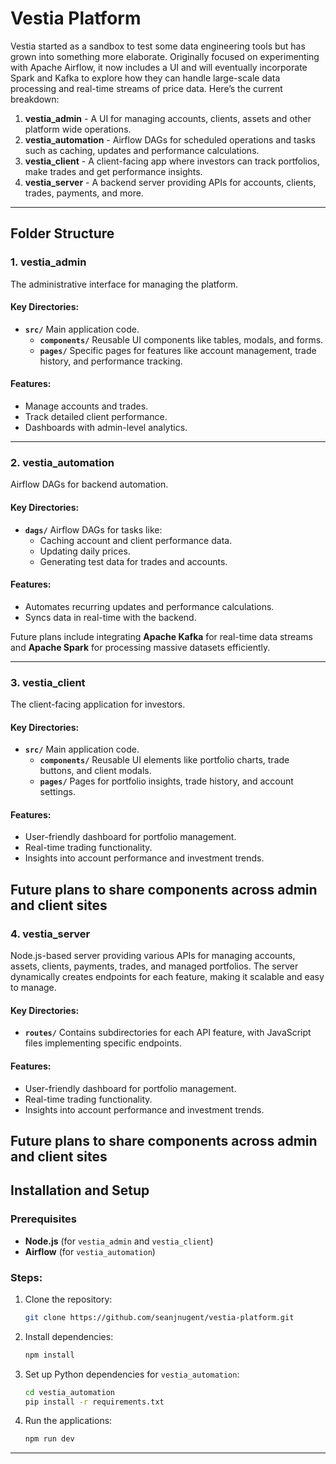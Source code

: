 # Vestia Platform

Vestia started as a sandbox to test some data engineering tools but has grown into something more elaborate. Originally focused on experimenting with Apache Airflow, it now includes a UI and will eventually incorporate Spark and Kafka to explore how they can handle large-scale data processing and real-time streams of price data. Here’s the current breakdown:

1. **vestia_admin** - A UI for managing accounts, clients, assets and other platform wide operations.
2. **vestia_automation** - Airflow DAGs for scheduled operations and tasks such as caching, updates and performance calculations.
3. **vestia_client** - A client-facing app where investors can track portfolios, make trades and get performance insights.
4. **vestia_server** - A backend server providing APIs for accounts, clients, trades, payments, and more.

---

## Folder Structure

### 1. vestia_admin
The administrative interface for managing the platform.

#### Key Directories:
- **`src/`**
  Main application code.
  - **`components/`**
    Reusable UI components like tables, modals, and forms.
  - **`pages/`**
    Specific pages for features like account management, trade history, and performance tracking.

#### Features:
- Manage accounts and trades.
- Track detailed client performance.
- Dashboards with admin-level analytics.

---

### 2. vestia_automation
Airflow DAGs for backend automation.

#### Key Directories:
- **`dags/`**
  Airflow DAGs for tasks like:
  - Caching account and client performance data.
  - Updating daily prices.
  - Generating test data for trades and accounts.

#### Features:
- Automates recurring updates and performance calculations.
- Syncs data in real-time with the backend.

Future plans include integrating **Apache Kafka** for real-time data streams and **Apache Spark** for processing massive datasets efficiently.

---

### 3. vestia_client
The client-facing application for investors.

#### Key Directories:
- **`src/`**
  Main application code.
  - **`components/`**
    Reusable UI elements like portfolio charts, trade buttons, and client modals.
  - **`pages/`**
    Pages for portfolio insights, trade history, and account settings.

#### Features:
- User-friendly dashboard for portfolio management.
- Real-time trading functionality.
- Insights into account performance and investment trends.

Future plans to share components across admin and client sites
---

### 4. vestia_server
Node.js-based server providing various APIs for managing accounts, assets, clients, payments, trades, and managed portfolios. The server dynamically creates endpoints for each feature, making it scalable and easy to manage.

#### Key Directories:
- **`routes/`**
  Contains subdirectories for each API feature, with JavaScript files implementing specific endpoints.

#### Features:
- User-friendly dashboard for portfolio management.
- Real-time trading functionality.
- Insights into account performance and investment trends.

Future plans to share components across admin and client sites
---
## Installation and Setup

### Prerequisites
- **Node.js** (for `vestia_admin` and `vestia_client`)
- **Airflow** (for `vestia_automation`)

### Steps:
1. Clone the repository:
   ```bash
   git clone https://github.com/seanjnugent/vestia-platform.git
   ```

2. Install dependencies:
   ```bash
   npm install
   ```

3. Set up Python dependencies for `vestia_automation`:
   ```bash
   cd vestia_automation
   pip install -r requirements.txt
   ```

4. Run the applications:
     ```bash
     npm run dev
     ```

---
